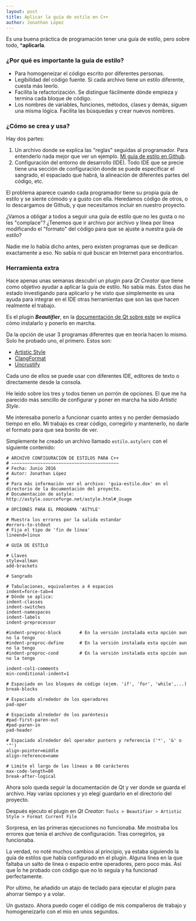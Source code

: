 ```yaml
---
layout: post
title: Aplicar la guía de estilo en C++
author: Jonathan López
---
```


Es una buena práctica de programación tener una guía de estilo, pero sobre todo, ***aplicarla**. 

### ¿Por qué es importante la guía de estilo?

* Para homogeneizar el código escrito por diferentes personas.
* Legibilidad del código fuente. Si cada archivo tiene un estilo diferente, cuesta más leerlo.
* Facilita la refactorización. Se distingue fácilmente dónde empieza y termina cada bloque de código.
* Los nombres de variables, funciones, métodos, clases y demás, siguen una misma lógica. Facilita las búsquedas y crear nuevos nombres.

### ¿Cómo se crea y usa?

Hay dos partes:

1. Un archivo donde se explica las "reglas" seguidas al programador. Para entenderlo nada mejor que ver un ejemplo. [Mi guía de estilo en Github]().
2. Configuración del entorno de desarrollo (IDE). Todo IDE que se precie tiene una sección de configuración donde se puede especificar el sangrado, el espaciado que habrá, la alineación de diferentes partes del código, etc.

El problema aparece cuando cada programador tiene su propia guía de estilo y se siente cómodo y a gusto con ella. Heredamos código de otros, o lo descargamos de Github, y que necesitamos incluir en nuestro proyecto.

¿Vamos a obligar a todos a seguir una guía de estilo que no les gusta o no les "complace"? ¿Tenemos que ir archivo por archivo y línea por línea modificando el "formato" del código para que se ajuste a nuestra guía de estilo?

Nadie me lo había dicho antes, pero existen programas que se dedican exactamente a eso. No sabía ni qué buscar en Internet para encontrarlos.

### Herramienta extra

Hace apenas unas semanas descubrí un plugin para *Qt Creator* que tiene como objetivo ayudar a aplicar la guía de estilo. No sabía más. Estos días he estado investigando para aplicarlo y he visto que simplemente es una ayuda para integrar en el IDE otras herramientas que son las que hacen realmente el trabajo.

Es el plugin ***Beautifier***, en la [documentación de Qt sobre este](http://doc.qt.io/qtcreator/creator-beautifier.html) se explica cómo instalarlo y ponerlo en marcha. 

Da la opción de usar 3 programas diferentes que en teoría hacen lo mismo. Solo he probado uno, el primero. Estos son:

* [Artistic Style](http://astyle.sourceforge.net/)
* [ClangFormat](http://clang.llvm.org/docs/ClangFormat.html)
* [Uncrustify](http://uncrustify.sourceforge.net/)

Cada uno de ellos se puede usar con diferentes IDE, editores de texto o directamente desde la consola.

He leído sobre los tres y todos tienen un porrón de opciones. El que me ha parecido más sencillo de configurar y poner en marcha ha sido *Artistic Style*. 

Me interesaba ponerlo a funcionar cuanto antes y no perder demasiado tiempo en ello. Mi trabajo es crear código, corregirlo y mantenerlo, no darle el formato para que sea bonito de ver.

Simplemente he creado un archivo llamado `estilo.astylerc` con el siguiente contenido:

	# ARCHIVO CONFIGURACIÓN DE ESTILOS PARA C++
	# ~~~~~~~~~~~~~~~~~~~~~~~~~~~~~~~~~~~~~~~~~
	# Fecha: Junio 2016
	# Autor: Jonathan López
	#
	# Para más información ver el archivo: 'guia-estilo.dox' en el directorio de la documentación del proyecto.
	# Documentación de astyle: http://astyle.sourceforge.net/astyle.html#_Usage

	# OPCIONES PARA EL PROGRAMA 'ASTYLE'

	# Muestra los errores por la salida estandar
	#errors-to-stdout
	# Fija el tipo de 'fin de línea'
	lineend=linux

	# GUIA DE ESTILO

	# Llaves
	style=allman
	add-brackets

	# Sangrado

	# Tabulaciones, equivalentes a 4 espacios
	indent=force-tab=4
	# Dónde se aplica:
	indent-classes
	indent-switches
	indent-namespaces
	indent-labels
	indent-preprocessor

	#indent-preproc-block		# En la versión instalada esta opción aun no la tengo
	#indent-preproc-define		# En la versión instalada esta opción aun no la tengo
	#indent-preproc-cond		# En la versión instalada esta opción aun no la tengo

	indent-col1-comments
	min-conditional-indent=1

	# Espaciado en los bloques de código (ejem. 'if', 'for', 'while',...)
	break-blocks

	# Espaciado alrededor de los operadores
	pad-oper

	# Espaciado alrededor de los paréntesis
	#pad-first-paren-out
	#pad-paren-in
	pad-header

	# Espaciado alrededor del operador puntero y referencia ('*', '&' o '^')
	align-pointer=middle
	align-reference=name

	# Limite el largo de las líneas a 80 carácteres
	max-code-length=80
	break-after-logical

Ahora solo queda seguir la documentación de Qt y ver donde se guarda el archivo. Hay varias opciones y yo elegí guardarlo en el directorio del proyecto.

Después ejecuto el plugin en *Qt Creator*: `Tools > Beautifier > Artistic Style > Format Current File`

Sorpresa, en las primeras ejecuciones no funcionaba. Me mostraba los errores que tenía el archivo de configuración. Tras corregirlos, ya funcionaba.

La verdad, no noté muchos cambios al principio, ya estaba siguiendo la guía de estilos que había configurado en el plugin. Alguna línea en la que faltaba un salto de línea o espacio entre operadores, pero poco más. Así que ĺo he probado con código que no lo seguía y ha funcionad perfectamente.

Por ultimo, he añadido un atajo de teclado para ejecutar el plugin para ahorrar tiempo y a volar.

Un gustazo. Ahora puedo coger el código de mis compañeros de trabajo y homogeneizarlo con el mio en unos segundos.